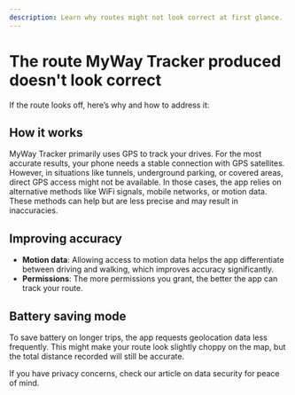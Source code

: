 ```yaml
---
description: Learn why routes might not look correct at first glance.
---
```


# The route MyWay Tracker produced doesn't look correct

If the route looks off, here’s why and how to address it:

## **How it works**

MyWay Tracker primarily uses GPS to track your drives. For the most accurate results, your phone needs a stable connection with GPS satellites. However, in situations like tunnels, underground parking, or covered areas, direct GPS access might not be available. In those cases, the app relies on alternative methods like WiFi signals, mobile networks, or motion data. These methods can help but are less precise and may result in inaccuracies.

## **Improving accuracy**

* **Motion data**: Allowing access to motion data helps the app differentiate between driving and walking, which improves accuracy significantly.
* **Permissions**: The more permissions you grant, the better the app can track your route.

## **Battery saving mode**

To save battery on longer trips, the app requests geolocation data less frequently. This might make your route look slightly choppy on the map, but the total distance recorded will still be accurate.

If you have privacy concerns, check our article on data security for peace of mind.
